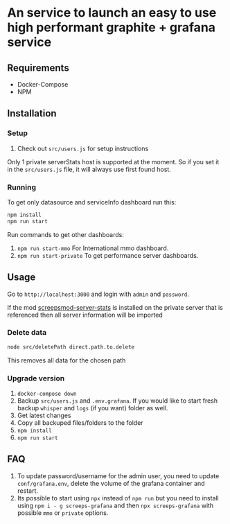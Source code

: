 # An service to launch an easy to use high performant graphite + grafana service

## Requirements

- Docker-Compose
- NPM

## Installation

### Setup

1. Check out `src/users.js` for setup instructions

Only 1 private serverStats host is supported at the moment. So if you set it in the `src/users.js` file, it will always use first found host.

### Running

To get only datasource and serviceInfo dashboard run this:

```bash
npm install
npm run start
```

Run commands to get other dashboards:

1. `npm run start-mmo` For International mmo dashboard.
2. `npm run start-private` To get performance server dashboards.

## Usage

Go to `http://localhost:3000` and login with `admin` and `password`.

If the mod [screepsmod-server-stats](https://github.com/The-International-Screeps-Bot/screepsmod-server-stats) is installed on the private server that is referenced then all server information will be imported

### Delete data

```bash
node src/deletePath direct.path.to.delete
```

This removes all data for the chosen path

### Upgrade version

1. `docker-compose down`
2. Backup `src/users.js` and `.env.grafana`. If you would like to start fresh backup `whisper` and `logs` (if you want) folder as well.
3. Get latest changes
4. Copy all backuped files/folders to the folder
5. `npm install`
6. `npm run start`

## FAQ

1. To update password/username for the admin user, you need to update `conf/grafana.env`, delete the volume of the grafana container and restart.
2. Its possible to start using `npx` instead of `npm run` but you need to install using `npm i - g screeps-grafana` and then `npx screeps-grafana` with possible `mmo` or `private` options.

